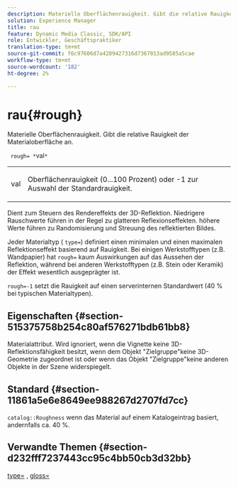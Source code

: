```yaml
---
description: Materielle Oberflächenrauigkeit. Gibt die relative Rauigkeit der Materialoberfläche an.
solution: Experience Manager
title: rau
feature: Dynamic Media Classic, SDK/API
role: Entwickler, Geschäftspraktiker
translation-type: tm+mt
source-git-commit: f6c97606d7a4209427316d7367013ad9585a5cae
workflow-type: tm+mt
source-wordcount: '182'
ht-degree: 2%

---
```



# rau{#rough}

Materielle Oberflächenrauigkeit. Gibt die relative Rauigkeit der Materialoberfläche an.

` rough= *`val`*`

<table id="simpletable_432E33EC87144AC7A2A8D9406F862708"> 
 <tr class="strow"> 
  <td class="stentry"> <p> <span class="varname"> val  </span> </p> </td> 
  <td class="stentry"> <p>Oberflächenrauigkeit (0...100 Prozent) oder -1 zur Auswahl der Standardrauigkeit. </p> </td> 
 </tr> 
</table>

Dient zum Steuern des Rendereffekts der 3D-Reflektion. Niedrigere Rauschwerte führen in der Regel zu glatteren Reflexionseffekten. höhere Werte führen zu Randomisierung und Streuung des reflektierten Bildes.

Jeder Materialtyp ( `type=`) definiert einen minimalen und einen maximalen Reflektionseffekt basierend auf Rauigkeit. Bei einigen Werkstofftypen (z.B. Wandpapier) hat `rough=` kaum Auswirkungen auf das Aussehen der Reflektion, während bei anderen Werkstofftypen (z.B. Stein oder Keramik) der Effekt wesentlich ausgeprägter ist.

`rough=-1` setzt die Rauigkeit auf einen serverinternen Standardwert (40 % bei typischen Materialtypen).

## Eigenschaften {#section-515375758b254c80af576271bdb61bb8}

Materialattribut. Wird ignoriert, wenn die Vignette keine 3D-Reflektionsfähigkeit besitzt, wenn dem Objekt &quot;Zielgruppe&quot;keine 3D-Geometrie zugeordnet ist oder wenn das Objekt &quot;Zielgruppe&quot;keine anderen Objekte in der Szene widerspiegelt.

## Standard {#section-11861a5e6e8649ee988267d2707fd7cc}

`catalog::Roughness` wenn das Material auf einem Katalogeintrag basiert, andernfalls ca. 40 %.

## Verwandte Themen {#section-d232fff7237443cc95c4bb50cb3d32bb}

[type=](../../../../../ir-api/http-protocol/image-rendering-api-ref/c-ir-http-protocol-ref/c-ir-http-protocol-command-reference/r-ir-http-type.md#reference-128c7de89e2d46838019b560f3f84a35) ,  [gloss=](../../../../../ir-api/http-protocol/image-rendering-api-ref/c-ir-http-protocol-ref/c-ir-http-protocol-command-reference/r-ir-http-gloss.md#reference-325aef2ee51e4e1584a06047427340ca)
